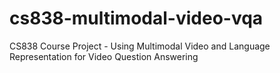 # cs838-multimodal-video-vqa
CS838 Course Project - Using Multimodal Video and Language Representation for Video Question Answering
